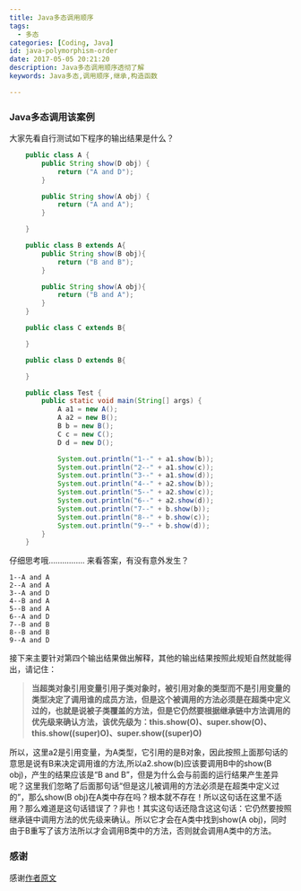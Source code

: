 ```yaml
---
title: Java多态调用顺序
tags:
  - 多态
categories: [Coding, Java]
id: java-polymorphism-order
date: 2017-05-05 20:21:20
description: Java多态调用顺序透彻了解
keywords: Java多态,调用顺序,继承,构造函数

---
```


### Java多态调用该案例
大家先看自行测试如下程序的输出结果是什么？

```java
	public class A {  
	    public String show(D obj) {  
	        return ("A and D");  
	    }  

	    public String show(A obj) {  
	        return ("A and A");  
	    }   

	}  

	public class B extends A{  
	    public String show(B obj){  
	        return ("B and B");  
	    }  

	    public String show(A obj){  
	        return ("B and A");  
	    }   
	}  

	public class C extends B{  

	}  

	public class D extends B{  

	}  

	public class Test {  
	    public static void main(String[] args) {  
	        A a1 = new A();  
	        A a2 = new B();  
	        B b = new B();  
	        C c = new C();  
	        D d = new D();  

	        System.out.println("1--" + a1.show(b));  
	        System.out.println("2--" + a1.show(c));  
	        System.out.println("3--" + a1.show(d));  
	        System.out.println("4--" + a2.show(b));  
	        System.out.println("5--" + a2.show(c));  
	        System.out.println("6--" + a2.show(d));  
	        System.out.println("7--" + b.show(b));  
	        System.out.println("8--" + b.show(c));  
	        System.out.println("9--" + b.show(d));        
	    }  
	}  
```

<!-- more -->

仔细思考哦................
来看答案，有没有意外发生？

	1--A and A  
	2--A and A  
	3--A and D  
	4--B and A  
	5--B and A  
	6--A and D  
	7--B and B  
	8--B and B  
	9--A and D  

接下来主要针对第四个输出结果做出解释，其他的输出结果按照此规矩自然就能得出，请记住：
> **当超类对象引用变量引用子类对象时，被引用对象的类型而不是引用变量的类型决定了调用谁的成员方法，但是这个被调用的方法必须是在超类中定义过的，也就是说被子类覆盖的方法，但是它仍然要根据继承链中方法调用的优先级来确认方法，该优先级为：this.show(O)、super.show(O)、this.show((super)O)、super.show((super)O)**

所以，这里a2是引用变量，为A类型，它引用的是B对象，因此按照上面那句话的意思是说有B来决定调用谁的方法,所以a2.show(b)应该要调用B中的show(B obj)，产生的结果应该是“B and B”，但是为什么会与前面的运行结果产生差异呢？这里我们忽略了后面那句话“但是这儿被调用的方法必须是在超类中定义过的”，那么show(B obj)在A类中存在吗？根本就不存在！所以这句话在这里不适用？那么难道是这句话错误了？非也！其实这句话还隐含这这句话：它仍然要按照继承链中调用方法的优先级来确认。所以它才会在A类中找到show(A obj)，同时由于B重写了该方法所以才会调用B类中的方法，否则就会调用A类中的方法。

### 感谢
感谢[作者原文](http://blog.csdn.net/chenssy/article/details/12786385#)
